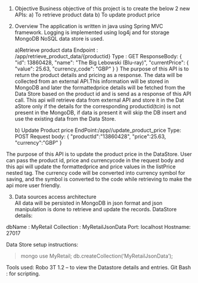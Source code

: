 1.	Objective
	Business objective of this project is to create the below 2 new APIs:
	a)	To retrieve product data 
	b)	To update product price

2.	Overview
	The application is written in java using Spring MVC framework. Logging is implemented using log4j and for storage MongoDB NoSQL
	data store is used.
	
	  a)Retrieve product data 
	  Endpoint : /app/retrieve_product_data/{productid}
	  Type : GET
	  ResponseBody:
	  {
	      "id": 13860428,
	      "name": "The Big Lebowski (Blu-ray)",
	      "currentPrice": {
	          "value": 25.63,
	          "currency_code": "GBP"
	      }
	  }
   The purpose of this API is to return the product details and pricing as a response. The data will be collected 
	from an external API.This information will be stored in MongoDB and later the formattedprice details will be 
	fetched from the Data Store based on the 	product id and is send as a 	response of this API call.
   	This api will retrieve data from external API and store it in the Dat aStore only if the details for the corresponding productid(tcin) is not 
   	present in the MongoDB, if data is present it will skip the DB insert and use the existing data from 	the Data Store.

	  b)	Update Product price
	    EndPoint:/app//update_product_price
	    Type: POST
	    Request body:
	    {
	      "productId":"13860428",
	      "price":25.63,
	      "currency":"GBP"
	    }

   The purpose of this API is to update the product price in the DataStore. User can pass the product id, price and currencycode in the  request body and this api 	will update the formattedprice and price values in the listPrice nested tag. The currency code will be converted into currency symbol for saving, and the 	symbol is converted to the code while retrieving to make the api more user friendly.


3.	Data sources access architecture  
  All data will be persisted in  MongoDB in json format and json manipulation is done to retrieve and update the records.
  DataStore details:

  dbName : MyRetail
  Collection : MyRetailJsonData
  Port: localhost
  Hostname: 27017

  Data Store setup instructions:
  >mongo
  >use MyRetail;
  >db.createCollection(‘MyRetailJsonData’);

  Tools used:
  Robo 3T 1.2 – to view the Datastore details and entries.
  Git Bash : for scripting.

 
